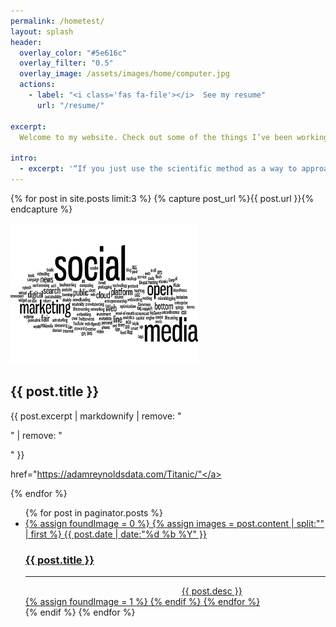 ```yaml
---
permalink: /hometest/
layout: splash
header:
  overlay_color: "#5e616c"
  overlay_filter: "0.5"
  overlay_image: /assets/images/home/computer.jpg
  actions:
    - label: "<i class='fas fa-file'></i>  See my resume"
      url: "/resume/"

excerpt: 
  Welcome to my website. Check out some of the things I’ve been working on recently, and feel free to contact me if you have any questions.<br>

intro:  
  - excerpt: '“If you just use the scientific method as a way to approach data-intensive projects, I think you’re more apt to be successful with your outcome.” *-* *Bob Hayes*'
---
```


<div class="feature__wrapper">

  {% for post in site.posts limit:3 %}
    {% capture post_url %}{{ post.url }}{% endcapture %}
    <div class="feature__item--left">
      <div class="archive__item">
        <div class="archive__item-teaser">
          <img src=assets/images/home/wordcloud_small.png>
        </div>
      </div>
      <div class="archive__item-body">
        <h2 class="archive__item-title">{{ post.title }}</h2>
        <div class="archive__item-excerpt">
          {{ post.excerpt | markdownify | remove: "<p>" | remove: "</p>" }}
          <p><a>href="https://adamreynoldsdata.com/Titanic/"</a></p>
        </div>
      </div>
    </div>
  {% endfor %}

</div>


<ul id="posts">
    {% for post in paginator.posts %}
 <a href="{{ post.url }}">
    <li>
      <div>
        {% assign foundImage = 0 %}
          {% assign images = post.content | split:"<img " %}
              {% for image in images %}
                {% if image contains 'src' %}
                    {% if foundImage == 0 %}
                    {% assign html = image | split:"/>" | first %}
                    <time>{{ post.date | date:"%d %b %Y" }}</time>
                    <h3>{{ post.title }}</h3>
                    <hr>
                    <div><img width="250" {{ html }} />{{ post.desc }}</div>
                     {% assign foundImage = 1 %}
                    {% endif %}
             {% endfor %}
        </div>
     </li>
 </a>
    {% endif %}
    {% endfor %}
</ul>